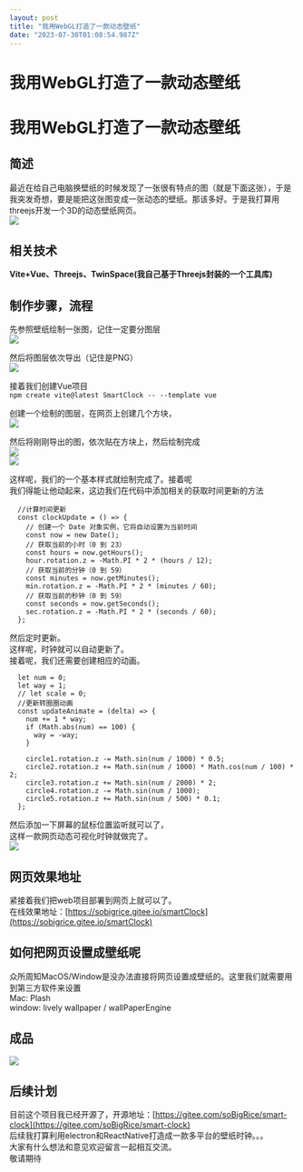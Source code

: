 ```yaml
---
layout: post
title: "我用WebGL打造了一款动态壁纸"
date: "2023-07-30T01:08:54.987Z"
---
```

我用WebGL打造了一款动态壁纸
================

我用WebGL打造了一款动态壁纸
================

简述
--

最近在给自己电脑换壁纸的时候发现了一张很有特点的图（就是下面这张），于是我突发奇想，要是能把这张图变成一张动态的壁纸。那该多好。于是我打算用threejs开发一个3D的动态壁纸网页。  
![](https://img2023.cnblogs.com/blog/3239686/202307/3239686-20230729173140918-703834678.png)

相关技术
----

**Vite+Vue、Threejs、TwinSpace(我自己基于Threejs封装的一个工具库)**

制作步骤，流程
-------

先参照壁纸绘制一张图，记住一定要分图层  
![](https://img2023.cnblogs.com/blog/3239686/202307/3239686-20230729173159295-1761467941.png)

然后将图层依次导出（记住是PNG）  
![](https://img2023.cnblogs.com/blog/3239686/202307/3239686-20230729173210485-1193986387.png)

接着我们创建Vue项目  
`npm create vite@latest SmartClock -- --template vue`

创建一个绘制的图层，在网页上创建几个方块，  
![](https://img2023.cnblogs.com/blog/3239686/202307/3239686-20230729173221119-1518399138.png)

然后将刚刚导出的图，依次贴在方块上，然后绘制完成  
![](https://img2023.cnblogs.com/blog/3239686/202307/3239686-20230729173232256-2099002574.png)  
![](https://img2023.cnblogs.com/blog/3239686/202307/3239686-20230729173238199-1961862278.png)

这样呢，我们的一个基本样式就绘制完成了。接着呢  
我们得能让他动起来，这边我们在代码中添加相关的获取时间更新的方法

      //计算时间更新
      const clockUpdate = () => {
        // 创建一个 Date 对象实例，它将自动设置为当前时间
        const now = new Date();
        // 获取当前的小时（0 到 23）
        const hours = now.getHours();
        hour.rotation.z = -Math.PI * 2 * (hours / 12);
        // 获取当前的分钟（0 到 59）
        const minutes = now.getMinutes();
        min.rotation.z = -Math.PI * 2 * (minutes / 60);
        // 获取当前的秒钟（0 到 59）
        const seconds = now.getSeconds();
        sec.rotation.z = -Math.PI * 2 * (seconds / 60);
      };
    

然后定时更新。  
这样呢，时钟就可以自动更新了。  
接着呢，我们还需要创建相应的动画。

      let num = 0;
      let way = 1;
      // let scale = 0;
      //更新转圈圈动画
      const updateAnimate = (delta) => {
        num += 1 * way;
        if (Math.abs(num) == 100) {
          way = -way;
        }
    
        circle1.rotation.z -= Math.sin(num / 1000) * 0.5;
        circle2.rotation.z += Math.sin(num / 1000) * Math.cos(num / 100) * 2;
        circle3.rotation.z += Math.sin(num / 2000) * 2;
        circle4.rotation.z -= Math.sin(num / 1000);
        circle5.rotation.z += Math.sin(num / 500) * 0.1;
      };
    

然后添加一下屏幕的鼠标位置监听就可以了，  
这样一款网页动态可视化时钟就做完了。  
![](https://img2023.cnblogs.com/blog/3239686/202307/3239686-20230729173250897-405824161.png)

网页效果地址
------

紧接着我们把web项目部署到网页上就可以了。  
在线效果地址：[https://sobigrice.gitee.io/smartClock](https://sobigrice.gitee.io/smartClock)

如何把网页设置成壁纸呢
-----------

众所周知MacOS/Window是没办法直接将网页设置成壁纸的。这里我们就需要用到第三方软件来设置  
Mac: Plash  
window: lively wallpaper / wallPaperEngine

成品
--

![](https://img2023.cnblogs.com/blog/3239686/202307/3239686-20230729173258946-995207067.png)

后续计划
----

目前这个项目我已经开源了，开源地址：[https://gitee.com/soBigRice/smart-clock](https://gitee.com/soBigRice/smart-clock)  
后续我打算利用electron和ReactNative打造成一款多平台的壁纸时钟。。。  
大家有什么想法和意见欢迎留言一起相互交流。  
敬请期待